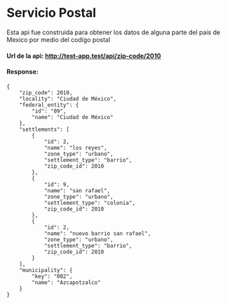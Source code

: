 # Servicio Postal

Esta api fue construida para obtener los datos de alguna parte del pais de Mexico por medio del codigo postal

#### Url de la api: http://test-app.test/api/zip-code/2010

#### Response:

```
{
    "zip_code": 2010,
    "locality": "Ciudad de México",
    "federal_entity": {
        "id": "09",
        "name": "Ciudad de México"
    },
    "settlements": [
        {
            "id": 2,
            "name": "los reyes",
            "zone_type": "urbano",
            "settlement_type": "barrio",
            "zip_code_id": 2010
        },
        {
            "id": 9,
            "name": "san rafael",
            "zone_type": "urbano",
            "settlement_type": "colonia",
            "zip_code_id": 2010
        },
        {
            "id": 2,
            "name": "nuevo barrio san rafael",
            "zone_type": "urbano",
            "settlement_type": "barrio",
            "zip_code_id": 2010
        }
    ],
    "municipality": {
        "key": "002",
        "name": "Azcapotzalco"
    }
}
```


